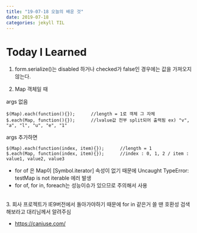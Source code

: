 ```yaml
---
title: "19-07-18 오늘의 배운 것"
date: 2019-07-18 
categories: jekyll TIL
---
```



# Today I Learned  

1. form.serialize()는 disabled 하거나 checked가 false인 경우에는 값을 가져오지 않는다.  

2. Map 객체일 때   

args 없음  
<pre><code>$(Map).each(function(){});      //length = 1로 객체 그 자체  
$.each(Map, function(){});      //lvalue값 전부 split되어 출력됨 ex) "v", "a", "l", "u", "e", "1"  </code></pre>  

args 추가하면 
<pre><code>$(Map).each(function(index, item){});      //length = 1  
$.each(Map, function(index, item){});      //index : 0, 1, 2 / item : value1, value2, value3  
</code></pre>

* for of 은 Map이 [Symbol.iterator] 속성이 없기 때문에 Uncaught TypeError: testMap is not iterable 에러 발생  
* for of, for in, foreach는 성능이슈가 있으므로 주의해서 사용    
<br>
3. 회사 프로젝트가 IE9버전에서 돌아가야하기 때문에 for in 같은거 쓸 땐 호환성 검색해보라고 대리님께서 알려주심  

* https://caniuse.com/
